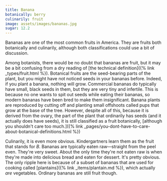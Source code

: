 ```yaml
---
title: Banana
botanically: berry
culinarily: fruit
image: assets/images/bananas.jpg
sugar: 12.2
---
```

Bananas are one of the most common fruits in America. They are fruits both botanically and culinarily, although both classifications could use a bit of discussion.

Among botanists, there would be no doubt that bananas are fruit, but it may be a bit confusing from a dry reading of [the technical definition]({% link _types/fruit.html %}). Botanical fruits are the seed-bearing parts of the plant, but you might have not noticed seeds in your bananas before. Indeed, if you plant a banana, nothing will grow. Commercial bananas do typically have small, black seeds in them, but they are very tiny and infertile. This is because no one wants to spit out seeds while eating their bananas, so modern bananas have been bred to make them insignificant. Banana plants are reproduced by cutting off and planting small offshoots called pups that grow at the base of the tree. However, despite all of this, because it is derived from the ovary, the part of the plant that ordinarily has seeds (and it actually does have seeds), it is still classified as a fruit botanically, [although you shouldn't care too much.]({% link _pages/you-dont-have-to-care-about-botanical-definitions.html %})

Culinarily, it is even more obvious. Kindergartners learn them as the fruit that stands for *B*. Bananas are typically eaten raw—straight from the peel even. They're very sweet. About the only time they're not eaten raw is when they're made into delicious bread and eaten for dessert. It's pretty obvious. The only ripple here is because of a subset of bananas that are used for cooking called [plantains]({% link _items/plantain.md %}), which actually *are* vegetables. Ordinary bananas are still fruit though.